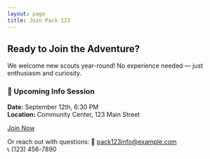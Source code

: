 ```yaml
---
layout: page
title: Join Pack 123
---
```


## Ready to Join the Adventure?

We welcome new scouts year-round! No experience needed — just enthusiasm and curiosity.

### 📅 Upcoming Info Session
**Date:** September 12th, 6:30 PM  
**Location:** Community Center, 123 Main Street

[Join Now](mailto:pack123info@example.com)

Or reach out with questions:
📧 pack123info@example.com  
📞 (123) 456-7890
